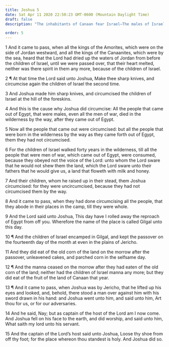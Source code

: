 ```yaml
---
title: Joshua 5
date: Sat Apr 11 2020 22:50:23 GMT-0600 (Mountain Daylight Time)
draft: false
description: "The inhabitants of Canaan fear Israel—The males of Israel are circumcised—Israel keeps the Passover, eats the fruit of the land, and manna ceases—The captain of the Lord’s host appears to Joshua."

order: 5
---
```

    
1 And it came to pass, when all the kings of the Amorites, which were on the side of Jordan westward, and all the kings of the Canaanites, which were by the sea, heard that the Lord had dried up the waters of Jordan from before the children of Israel, until we were passed over, that their heart melted, neither was there spirit in them any more, because of the children of Israel.

2 ¶ At that time the Lord said unto Joshua, Make thee sharp knives, and circumcise again the children of Israel the second time.

3 And Joshua made him sharp knives, and circumcised the children of Israel at the hill of the foreskins.

4 And this is the cause why Joshua did circumcise: All the people that came out of Egypt, that were males, even all the men of war, died in the wilderness by the way, after they came out of Egypt.

5 Now all the people that came out were circumcised: but all the people that were born in the wilderness by the way as they came forth out of Egypt, them they had not circumcised.

6 For the children of Israel walked forty years in the wilderness, till all the people that were men of war, which came out of Egypt, were consumed, because they obeyed not the voice of the Lord: unto whom the Lord sware that he would not shew them the land, which the Lord sware unto their fathers that he would give us, a land that floweth with milk and honey.

7 And their children, whom he raised up in their stead, them Joshua circumcised: for they were uncircumcised, because they had not circumcised them by the way.

8 And it came to pass, when they had done circumcising all the people, that they abode in their places in the camp, till they were whole.

9 And the Lord said unto Joshua, This day have I rolled away the reproach of Egypt from off you. Wherefore the name of the place is called Gilgal unto this day.

10 ¶ And the children of Israel encamped in Gilgal, and kept the passover on the fourteenth day of the month at even in the plains of Jericho.

11 And they did eat of the old corn of the land on the morrow after the passover, unleavened cakes, and parched corn in the selfsame day.

12 ¶ And the manna ceased on the morrow after they had eaten of the old corn of the land; neither had the children of Israel manna any more; but they did eat of the fruit of the land of Canaan that year.

13 ¶ And it came to pass, when Joshua was by Jericho, that he lifted up his eyes and looked, and, behold, there stood a man over against him with his sword drawn in his hand: and Joshua went unto him, and said unto him, Art thou for us, or for our adversaries.

14 And he said, Nay; but as captain of the host of the Lord am I now come. And Joshua fell on his face to the earth, and did worship, and said unto him, What saith my lord unto his servant.

15 And the captain of the Lord’s host said unto Joshua, Loose thy shoe from off thy foot; for the place whereon thou standest is holy. And Joshua did so.
